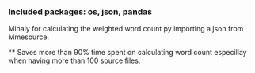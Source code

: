### Included packages: os, json, pandas
Minaly for calculating the weighted word count py importing a json from Mmesource. 

** Saves more than 90% time spent on calculating word count especillay when having more than 100 source files.
